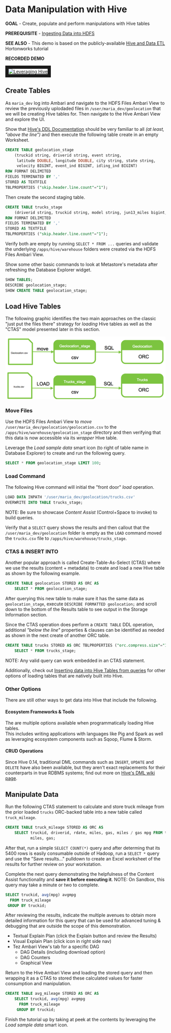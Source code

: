 # Data Manipulation with Hive

**GOAL** - Create, populate and perform manipulations with
Hive tables

**PREREQUISITE** - [Ingesting Data into HDFS](../ingestion/README.md)

**SEE ALSO** - This demo is based on the publicly-available 
[Hive and Data ETL](http://hortonworks.com/hadoop-tutorial/hello-world-an-introduction-to-hadoop-hcatalog-hive-and-pig/#section_5 "Hive and Data ETL") 
Hortonworks tutorial

**RECORDED DEMO**

<a href="http://www.youtube.com/watch?feature=player_embedded&v=eOhv60m0kkc" target="_blank"><img src="http://img.youtube.com/vi/eOhv60m0kkc/0.jpg" 
alt="Leveraging Hive" width="240" height="180" border="10" /></a>

## Create Tables

As `maria_dev` log into Ambari and navigate to the HDFS Files Ambari View to
review the previously uplodaded files in `/user/maria_dev/geolocation` that we
will be creating Hive tables for.  Then navigate to the Hive Ambari View and
explore the UI.

Show that 
[Hive's DDL Documentation](https://cwiki.apache.org/confluence/display/Hive/LanguageManual+DDL) 
should be very familiar to all _(at least, "above the line")_ and then execute 
the following table create in an empty Worksheet.

```sql
CREATE TABLE geolocation_stage 
    (truckid string, driverid string, event string, 
     latitude DOUBLE, longitude DOUBLE, city string, state string, 
     velocity BIGINT, event_ind BIGINT, idling_ind BIGINT) 
ROW FORMAT DELIMITED 
FIELDS TERMINATED BY ',' 
STORED AS TEXTFILE
TBLPROPERTIES ("skip.header.line.count"="1");
```
Then create the second staging table.

```sql
CREATE TABLE trucks_stage
    (driverid string, truckid string, model string, jun13_miles bigint, jun13_gas bigint, may13_miles bigint, may13_gas bigint, apr13_miles bigint, apr13_gas bigint, mar13_miles bigint, mar13_gas bigint, feb13_miles bigint, feb13_gas bigint, jan13_miles bigint, jan13_gas bigint, dec12_miles bigint, dec12_gas bigint, nov12_miles bigint, nov12_gas bigint, oct12_miles bigint, oct12_gas bigint, sep12_miles bigint, sep12_gas bigint, aug12_miles bigint, aug12_gas bigint, jul12_miles bigint, jul12_gas bigint, jun12_miles bigint, jun12_gas bigint,may12_miles bigint, may12_gas bigint, apr12_miles bigint, apr12_gas bigint, mar12_miles bigint, mar12_gas bigint, feb12_miles bigint, feb12_gas bigint, jan12_miles bigint, jan12_gas bigint, dec11_miles bigint, dec11_gas bigint, nov11_miles bigint, nov11_gas bigint, oct11_miles bigint, oct11_gas bigint, sep11_miles bigint, sep11_gas bigint, aug11_miles bigint, aug11_gas bigint, jul11_miles bigint, jul11_gas bigint, jun11_miles bigint, jun11_gas bigint, may11_miles bigint, may11_gas bigint, apr11_miles bigint, apr11_gas bigint, mar11_miles bigint, mar11_gas bigint, feb11_miles bigint, feb11_gas bigint, jan11_miles bigint, jan11_gas bigint, dec10_miles bigint, dec10_gas bigint, nov10_miles bigint, nov10_gas bigint, oct10_miles bigint, oct10_gas bigint, sep10_miles bigint, sep10_gas bigint, aug10_miles bigint, aug10_gas bigint, jul10_miles bigint, jul10_gas bigint, jun10_miles bigint, jun10_gas bigint, may10_miles bigint, may10_gas bigint, apr10_miles bigint, apr10_gas bigint, mar10_miles bigint, mar10_gas bigint, feb10_miles bigint, feb10_gas bigint, jan10_miles bigint, jan10_gas bigint, dec09_miles bigint, dec09_gas bigint, nov09_miles bigint, nov09_gas bigint, oct09_miles bigint, oct09_gas bigint, sep09_miles bigint, sep09_gas bigint, aug09_miles bigint, aug09_gas bigint, jul09_miles bigint, jul09_gas bigint, jun09_miles bigint, jun09_gas bigint, may09_miles bigint, may09_gas bigint, apr09_miles bigint, apr09_gas bigint, mar09_miles bigint, mar09_gas bigint, feb09_miles bigint, feb09_gas bigint, jan09_miles bigint, jan09_gas bigint)
ROW FORMAT DELIMITED
FIELDS TERMINATED BY ','
STORED AS TEXTFILE
TBLPROPERTIES ("skip.header.line.count"="1");
```

Verify both are empty by running `SELECT * FROM ...` queries and validate 
the underlying `/apps/hive/warehouse` folders were created via the HDFS
Files Ambari View.  


Show some 
other basic commands to look at Metastore's metadata after refreshing the 
Database Explorer widget.

```sql
SHOW TABLES;
DESCRIBE geolocation_stage;
SHOW CREATE TABLE geolocation_stage;
```

## Load Hive Tables

The following graphic identifies the two main approaches on the classic 
"just put the files there" strategy for _loading_ Hive tables as well 
as the "CTAS" model presented later in this section.

![alt text](./images/LoadTables.png "loading alts")

### Move Files

Use the HDFS Files Ambari View to _move_ `/user/maria_dev/geolocation/geolocation.csv` 
to the `/apps/hive/warehouse/geolocation_stage` directory and then verifying that
this data is now accessible via its _wrapper_ Hive table.

Leverage the _Load sample data_ smart icon (to right of table name in
Database Explorer) to create and run the following query.

```sql
SELECT * FROM geolocation_stage LIMIT 100;
```
### Load Command

The following Hive command will initial the "front door" _load_ operation.

```sql
LOAD DATA INPATH '/user/maria_dev/geolocation/trucks.csv' 
OVERWRITE INTO TABLE trucks_stage;
```
NOTE: Be sure to showcase _Content Assist_ (Control+Space to invoke) to build queries.

Verify that a ```SELECT``` query shows the results and then callout that the 
```/user/maria_dev/geolocation``` folder is empty as the ```LOAD``` command 
moved the ```trucks.csv``` file to ```/apps/hive/warehouse/trucks_stage```.

### CTAS & INSERT INTO

Another popular approach is called Create-Table-As-Select (CTAS) where we use the
results (content + metadata) to create and load a new Hive table as shown by the
following example.

```sql
CREATE TABLE geolocation STORED AS ORC AS 
    SELECT * FROM geolocation_stage;
```

After querying this new table to make sure it has the same data as 
```geolocation_stage```, execute ```DESCRIBE FORMATTED geolocation;``` and scroll
down to the bottom of the Results table to see output in the Storage Information
section.

Since the CTAS operation does perform a ```CREATE TABLE``` DDL operation, 
additional _"below the line"_ properties & clauses can be identified as needed as
shown in the next create of another ORC table.

```sql
CREATE TABLE trucks STORED AS ORC TBLPROPERTIES ("orc.compress.size"="1024") AS 
    SELECT * FROM trucks_stage;
```

NOTE: Any valid query can work embedded in an CTAS statement.

Additionally, check out [Inserting data into Hive Tables from queries](https://cwiki.apache.org/confluence/display/Hive/LanguageManual+DML#LanguageManualDML-InsertingdataintoHiveTablesfromqueries) for other options of loading tables
that are natively built into Hive.

### Other Options

There are still other ways to get data into Hive that include the following.

#### Ecosystem Frameworks & Tools

The are multiple options available when programmatically loading Hive tables.  
This includes writing applications with languages like Pig and Spark as well as 
leveraging ecosystem components such as Sqoop, Flume & Storm. 

#### CRUD Operations

Since Hive 0.14, traditional DML commands such as ```INSERT```, ```UPDATE``` and
```DELETE``` have also been available, but they aren't exact replacements for 
their counterparts in true RDBMS systems; find out more on 
[Hive's DML wiki page](https://cwiki.apache.org/confluence/x/9IKhAQ).


## Manipulate Data

Run the following CTAS statement to calculate and store truck mileage from the 
prior loaded ```trucks``` ORC-backed table into a new table called ```truck_mileage```.

```sql
CREATE TABLE truck_mileage STORED AS ORC AS 
    SELECT truckid, driverid, rdate, miles, gas, miles / gas mpg FROM trucks LATERAL VIEW stack(54, 'jun13',jun13_miles,jun13_gas,'may13',may13_miles,may13_gas,'apr13',apr13_miles,apr13_gas,'mar13',mar13_miles,mar13_gas,'feb13',feb13_miles,feb13_gas,'jan13',jan13_miles,jan13_gas,'dec12',dec12_miles,dec12_gas,'nov12',nov12_miles,nov12_gas,'oct12',oct12_miles,oct12_gas,'sep12',sep12_miles,sep12_gas,'aug12',aug12_miles,aug12_gas,'jul12',jul12_miles,jul12_gas,'jun12',jun12_miles,jun12_gas,'may12',may12_miles,may12_gas,'apr12',apr12_miles,apr12_gas,'mar12',mar12_miles,mar12_gas,'feb12',feb12_miles,feb12_gas,'jan12',jan12_miles,jan12_gas,'dec11',dec11_miles,dec11_gas,'nov11',nov11_miles,nov11_gas,'oct11',oct11_miles,oct11_gas,'sep11',sep11_miles,sep11_gas,'aug11',aug11_miles,aug11_gas,'jul11',jul11_miles,jul11_gas,'jun11',jun11_miles,jun11_gas,'may11',may11_miles,may11_gas,'apr11',apr11_miles,apr11_gas,'mar11',mar11_miles,mar11_gas,'feb11',feb11_miles,feb11_gas,'jan11',jan11_miles,jan11_gas,'dec10',dec10_miles,dec10_gas,'nov10',nov10_miles,nov10_gas,'oct10',oct10_miles,oct10_gas,'sep10',sep10_miles,sep10_gas,'aug10',aug10_miles,aug10_gas,'jul10',jul10_miles,jul10_gas,'jun10',jun10_miles,jun10_gas,'may10',may10_miles,may10_gas,'apr10',apr10_miles,apr10_gas,'mar10',mar10_miles,mar10_gas,'feb10',feb10_miles,feb10_gas,'jan10',jan10_miles,jan10_gas,'dec09',dec09_miles,dec09_gas,'nov09',nov09_miles,nov09_gas,'oct09',oct09_miles,oct09_gas,'sep09',sep09_miles,sep09_gas,'aug09',aug09_miles,aug09_gas,'jul09',jul09_miles,jul09_gas,'jun09',jun09_miles,jun09_gas,'may09',may09_miles,may09_gas,'apr09',apr09_miles,apr09_gas,'mar09',mar09_miles,mar09_gas,'feb09',feb09_miles,feb09_gas,'jan09',jan09_miles,jan09_gas ) dummyalias AS rdate, 
           miles, gas;
```

After that, run a simple ```SELECT COUNT(*)``` query and after determing that its
5400 rows is easily consumable outside of Hadoop, run a ```SELECT *``` query and use
the "Save results..." pulldown to create an Excel worksheet of the results for 
further review on your workstation.

Complete the next query demonstrating the helpfulness of the Content Assist functionality and **save it before executing it**.  NOTE: On Sandbox, this 
query may take a minute or two to complete.

```sql
SELECT truckid, avg(mpg) avgmpg 
  FROM truck_mileage 
 GROUP BY truckid;
```

After reviewing the results, indicate the multiple avenues to obtain more detailed
information for this query that can be used for advanced tuning & debugging that 
are outside the scope of this demonstration.

* Textual Explain Plan (click the Explain button and review the Results)
* Visual Explain Plan (click icon in right side nav)
* Tez Ambari View's tab for a specific DAG
  * DAG Details (including download option)
  * DAG Counters 
  * Graphical View

Return to the Hive Ambari View and loading the stored query and then wrapping it 
as a CTAS to stored these calculated values for faster consumption and manipulation.

```sql
CREATE TABLE avg_mileage STORED AS ORC AS
    SELECT truckid, avg(mpg) avgmpg
      FROM truck_mileage
     GROUP BY truckid;
```

Finish the tutorial up by taking at peek at the contents by leveraging the 
_Load sample data_ smart icon.